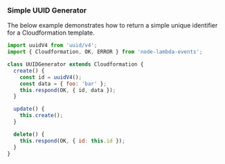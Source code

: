 ### Simple UUID Generator

The below example demonstrates how to return a simple unique identifier for a Cloudformation template.

```javascript
import uuidV4 from 'uuid/v4';
import { Cloudformation, OK, ERROR } from 'node-lambda-events';

class UUIDGenerator extends Cloudformation {
  create() {
    const id = uuidV4();
    const data = { foo: 'bar' };
    this.respond(OK, { id, data });
  }

  update() {
    this.create();
  }

  delete() {
    this.respond(OK, { id: this.id });
  }
}
```
